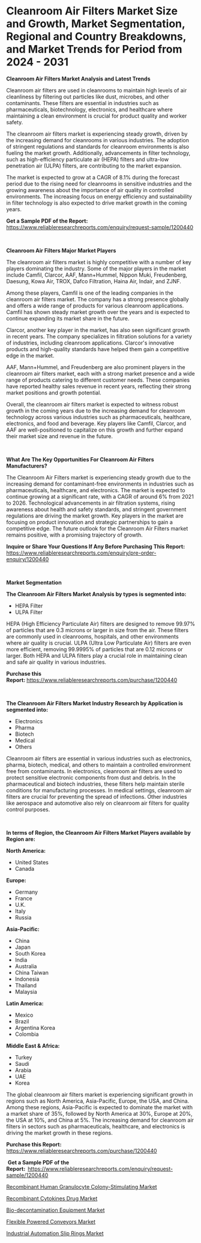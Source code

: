 <p><h1>Cleanroom Air Filters Market Size and Growth, Market Segmentation, Regional and Country Breakdowns, and Market Trends for Period from 2024 -  2031</h1></p><p><strong>Cleanroom Air Filters Market Analysis and Latest Trends</strong></p>
<p><p>Cleanroom air filters are used in cleanrooms to maintain high levels of air cleanliness by filtering out particles like dust, microbes, and other contaminants. These filters are essential in industries such as pharmaceuticals, biotechnology, electronics, and healthcare where maintaining a clean environment is crucial for product quality and worker safety.</p><p>The cleanroom air filters market is experiencing steady growth, driven by the increasing demand for cleanrooms in various industries. The adoption of stringent regulations and standards for cleanroom environments is also fueling the market growth. Additionally, advancements in filter technology, such as high-efficiency particulate air (HEPA) filters and ultra-low penetration air (ULPA) filters, are contributing to the market expansion.</p><p>The market is expected to grow at a CAGR of 8.1% during the forecast period due to the rising need for cleanrooms in sensitive industries and the growing awareness about the importance of air quality in controlled environments. The increasing focus on energy efficiency and sustainability in filter technology is also expected to drive market growth in the coming years.</p></p>
<p><strong>Get a Sample PDF of the Report:&nbsp;</strong> <a href="https://www.reliableresearchreports.com/enquiry/request-sample/1200440">https://www.reliableresearchreports.com/enquiry/request-sample/1200440</a></p>
<p>&nbsp;</p>
<p><strong>Cleanroom Air Filters Major Market Players</strong></p>
<p><p>The cleanroom air filters market is highly competitive with a number of key players dominating the industry. Some of the major players in the market include Camfil, Clarcor, AAF, Mann+Hummel, Nippon Muki, Freudenberg, Daesung, Kowa Air, TROX, Dafco Filtration, Haina Air, Indair, and ZJNF.</p><p>Among these players, Camfil is one of the leading companies in the cleanroom air filters market. The company has a strong presence globally and offers a wide range of products for various cleanroom applications. Camfil has shown steady market growth over the years and is expected to continue expanding its market share in the future.</p><p>Clarcor, another key player in the market, has also seen significant growth in recent years. The company specializes in filtration solutions for a variety of industries, including cleanroom applications. Clarcor's innovative products and high-quality standards have helped them gain a competitive edge in the market.</p><p>AAF, Mann+Hummel, and Freudenberg are also prominent players in the cleanroom air filters market, each with a strong market presence and a wide range of products catering to different customer needs. These companies have reported healthy sales revenue in recent years, reflecting their strong market positions and growth potential.</p><p>Overall, the cleanroom air filters market is expected to witness robust growth in the coming years due to the increasing demand for cleanroom technology across various industries such as pharmaceuticals, healthcare, electronics, and food and beverage. Key players like Camfil, Clarcor, and AAF are well-positioned to capitalize on this growth and further expand their market size and revenue in the future.</p></p>
<p>&nbsp;</p>
<p><strong>What Are The Key Opportunities For Cleanroom Air Filters Manufacturers?</strong></p>
<p><p>The Cleanroom Air Filters market is experiencing steady growth due to the increasing demand for contaminant-free environments in industries such as pharmaceuticals, healthcare, and electronics. The market is expected to continue growing at a significant rate, with a CAGR of around 6% from 2021 to 2026. Technological advancements in air filtration systems, rising awareness about health and safety standards, and stringent government regulations are driving the market growth. Key players in the market are focusing on product innovation and strategic partnerships to gain a competitive edge. The future outlook for the Cleanroom Air Filters market remains positive, with a promising trajectory of growth.</p></p>
<p><strong>Inquire or Share Your Questions If Any Before Purchasing This Report:</strong> <a href="https://www.reliableresearchreports.com/enquiry/pre-order-enquiry/1200440">https://www.reliableresearchreports.com/enquiry/pre-order-enquiry/1200440</a></p>
<p>&nbsp;</p>
<p><strong>Market Segmentation</strong></p>
<p><strong>The Cleanroom Air Filters Market Analysis by types is segmented into:</strong></p>
<p><ul><li>HEPA Filter</li><li>ULPA Filter</li></ul></p>
<p><p>HEPA (High Efficiency Particulate Air) filters are designed to remove 99.97% of particles that are 0.3 microns or larger in size from the air. These filters are commonly used in cleanrooms, hospitals, and other environments where air quality is crucial. ULPA (Ultra Low Particulate Air) filters are even more efficient, removing 99.9995% of particles that are 0.12 microns or larger. Both HEPA and ULPA filters play a crucial role in maintaining clean and safe air quality in various industries.</p></p>
<p><strong>Purchase this Report:&nbsp;</strong><a href="https://www.reliableresearchreports.com/purchase/1200440">https://www.reliableresearchreports.com/purchase/1200440</a></p>
<p>&nbsp;</p>
<p><strong>The Cleanroom Air Filters Market Industry Research by Application is segmented into:</strong></p>
<p><ul><li>Electronics</li><li>Pharma</li><li>Biotech</li><li>Medical</li><li>Others</li></ul></p>
<p><p>Cleanroom air filters are essential in various industries such as electronics, pharma, biotech, medical, and others to maintain a controlled environment free from contaminants. In electronics, cleanroom air filters are used to protect sensitive electronic components from dust and debris. In the pharmaceutical and biotech industries, these filters help maintain sterile conditions for manufacturing processes. In medical settings, cleanroom air filters are crucial for preventing the spread of infections. Other industries like aerospace and automotive also rely on cleanroom air filters for quality control purposes.</p></p>
<p>&nbsp;</p>
<p><strong>In terms of Region, the Cleanroom Air Filters Market Players available by Region are:</strong></p>
<p>
    <p> <strong> North America: </strong>
        <ul>
            <li>United States</li>
            <li>Canada</li>
        </ul>
        </p> 
    <p> <strong> Europe: </strong>
        <ul>
            <li>Germany</li>
            <li>France</li>
            <li>U.K.</li>
            <li>Italy</li>
            <li>Russia</li>
        </ul>
        </p> 
    <p> <strong> Asia-Pacific: </strong>
        <ul>
            <li>China</li>
            <li>Japan</li>
            <li>South Korea</li>
            <li>India</li>
            <li>Australia</li>
            <li>China Taiwan</li>
            <li>Indonesia</li>
            <li>Thailand</li>
            <li>Malaysia</li>
        </ul>
        </p> 
    <p> <strong> Latin America: </strong>
        <ul>
            <li>Mexico</li>
            <li>Brazil</li>
            <li>Argentina Korea</li>
            <li>Colombia</li>
        </ul>
        </p> 
    <p> <strong> Middle East & Africa: </strong>
        <ul>
            <li>Turkey</li>
            <li>Saudi</li>
            <li>Arabia</li>
            <li>UAE</li>
            <li>Korea</li>
        </ul>
    </p>
    </p>
<p><p>The global cleanroom air filters market is experiencing significant growth in regions such as North America, Asia-Pacific, Europe, the USA, and China. Among these regions, Asia-Pacific is expected to dominate the market with a market share of 35%, followed by North America at 30%, Europe at 20%, the USA at 10%, and China at 5%. The increasing demand for cleanroom air filters in sectors such as pharmaceuticals, healthcare, and electronics is driving the market growth in these regions.</p></p>
<p><strong>Purchase this Report: </strong><a href="https://www.reliableresearchreports.com/purchase/1200440">https://www.reliableresearchreports.com/purchase/1200440</a></p>
<p>&nbsp;<strong>Get a Sample PDF of the Report:&nbsp;&nbsp;</strong><a href="https://www.reliableresearchreports.com/enquiry/request-sample/1200440">https://www.reliableresearchreports.com/enquiry/request-sample/1200440</a></p>
<p><strong></strong></p>
<p><p><a href="https://issuu.com/reportprime-2/docs/recombinant-human-granulocyte-colony-stimulating-m">Recombinant Human Granulocyte Colony-Stimulating Market</a></p><p><a href="https://issuu.com/reportprime-2/docs/recombinant-cytokines-drug-market-size-2030.pptx">Recombinant Cytokines Drug Market</a></p><p><a href="https://github.com/pizolina/Market-Research-Report-List-3/blob/main/bio-decontamination-equipment-market.md">Bio-decontamination Equipment Market</a></p><p><a href="https://medium.com/@norvalolson/flexible-powered-conveyors-market-trends-and-market-analysis-forecasted-for-period-2024-2031-28c4d00e87f8">Flexible Powered Conveyors Market</a></p><p><a href="https://medium.com/@norvalolson/industrial-automation-slip-rings-market-size-reveals-the-best-marketing-channels-in-global-industry-305e4de36348">Industrial Automation Slip Rings Market</a></p></p>